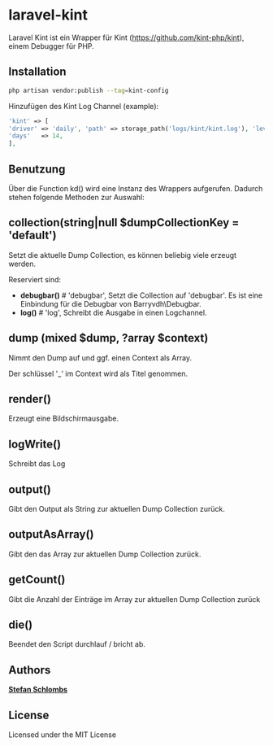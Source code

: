 # laravel-kint

Laravel Kint ist ein Wrapper für Kint (https://github.com/kint-php/kint), einem Debugger für PHP.

## Installation

```bash
php artisan vendor:publish --tag=kint-config
```

Hinzufügen des Kint Log Channel (example):

```php
'kint' => [
'driver' => 'daily', 'path' => storage_path('logs/kint/kint.log'), 'level' => 'debug',
'days'   => 14,
],
```

## Benutzung

Über die Function kd() wird eine Instanz des Wrappers aufgerufen.
Dadurch stehen folgende Methoden zur Auswahl:

## collection(string|null $dumpCollectionKey = 'default')

Setzt die aktuelle Dump Collection, es können beliebig viele erzeugt werden.

Reserviert sind:

- **debugbar()** # 'debugbar', Setzt die Collection auf 'debugbar'. Es ist eine Einbindung für die Debugbar von
  Barryvdh\Debugbar.
- **log()** # 'log', Schreibt die Ausgabe in einen Logchannel.

## dump (mixed $dump, ?array $context)

Nimmt den Dump auf und ggf. einen Context als Array.

Der schlüssel '_' im Context wird als Titel genommen.

## render()

Erzeugt eine Bildschirmausgabe.

## logWrite()

Schreibt das Log

## output()

Gibt den Output als String zur aktuellen Dump Collection zurück.

## outputAsArray()

Gibt den das Array zur aktuellen Dump Collection zurück.

## getCount()

Gibt die Anzahl der Einträge im Array zur aktuellen Dump Collection zurück

## die()

Beendet den Script durchlauf / bricht ab.

## Authors

[**Stefan Schlombs**](https://github.com/parzival42codes)

## License

Licensed under the MIT License
